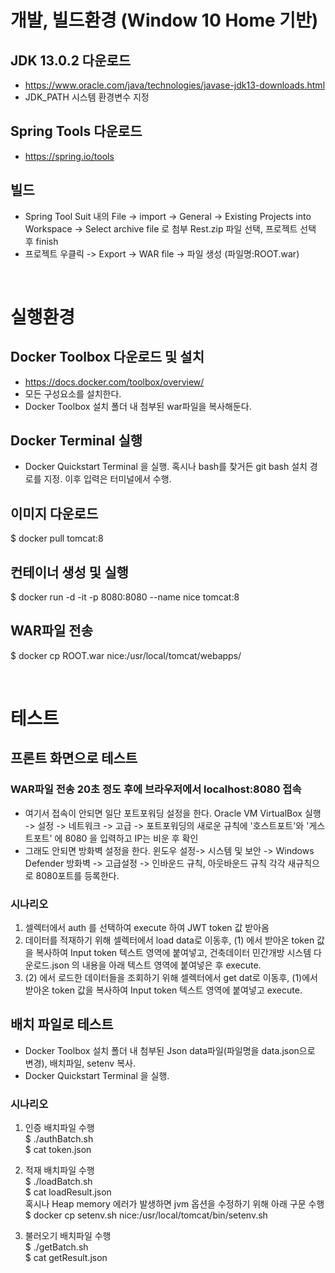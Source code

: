 # 개발, 빌드환경 (Window 10 Home 기반)

## JDK 13.0.2 다운로드
- https://www.oracle.com/java/technologies/javase-jdk13-downloads.html
- JDK_PATH 시스템 환경변수 지정

## Spring Tools 다운로드
- https://spring.io/tools

## 빌드
- Spring Tool Suit 내의 File -> import -> General -> Existing Projects into Workspace -> Select archive file 로 첨부 Rest.zip 파일 선택, 프로젝트 선택 후 finish
- 프로젝트 우클릭 -> Export  -> WAR file -> 파일 생성 (파일명:ROOT.war)

</br>

# 실행환경

## Docker Toolbox 다운로드 및 설치 
- https://docs.docker.com/toolbox/overview/
- 모든 구성요소를 설치한다.
- Docker Toolbox 설치 폴더 내 첨부된 war파일을 복사해둔다.

## Docker Terminal 실행
- Docker Quickstart Terminal 을 실행. 혹시나 bash를 찾거든 git bash 설치 경로를 지정.
이후 입력은 터미널에서 수행.

## 이미지 다운로드
$ docker pull tomcat:8

## 컨테이너 생성 및 실행 
$ docker run -d -it -p 8080:8080 --name nice tomcat:8

## WAR파일 전송
$ docker cp ROOT.war nice:/usr/local/tomcat/webapps/

</br>

# 테스트

## 프론트 화면으로 테스트

### WAR파일 전송 20초 정도 후에 브라우저에서 localhost:8080 접속
- 여기서 접속이 안되면 일단 포트포워딩 설정을 한다. 
Oracle VM VirtualBox 실행 -> 설정 -> 네트워크 -> 고급 -> 포트포워딩의 새로운 규칙에 '호스트포트'와 '게스트포트' 에 8080 을 입력하고 IP는 비운 후 확인
- 그래도 안되면 방화벽 설정을 한다.
윈도우 설정-> 시스템 및 보안 -> Windows Defender 방화벽 -> 고급설정 -> 인바운드 규칙, 아웃바운드 규칙 각각 새규칙으로 8080포트를 등록한다.

### 시나리오
1. 셀렉터에서 auth 를 선택하여 execute 하여 JWT token 값 받아옴
2. 데이터를 적재하기 위해 셀렉터에서 load data로 이동후, (1) 에서 받아온 token 값을 복사하여 Input token 텍스트 영역에 붙여넣고, 건축데이터 민간개방 시스템 다운로드.json 의 내용을 아래 텍스트 영역에 붙여넣은 후 execute.
3. (2) 에서 로드한 데이터들을 조회하기 위해 셀렉터에서 get dat로 이동후, (1)에서 받아온 token 값을 복사하여 Input token 텍스트 영역에 붙여넣고 execute.


## 배치 파일로 테스트
- Docker Toolbox 설치 폴더 내 첨부된 Json data파일(파일명을 data.json으로 변경), 배치파일, setenv 복사.
- Docker Quickstart Terminal 을 실행.

### 시나리오
1. 인증 배치파일 수행 </br>
$ ./authBatch.sh </br>
$ cat token.json

2. 적재 배치파일 수행 </br>
$ ./loadBatch.sh </br>
$ cat loadResult.json </br>
  혹시나 Heap memory 에러가 발생하면 jvm 옵션을 수정하기 위해 아래 구문 수행</br>
$ docker cp setenv.sh nice:/usr/local/tomcat/bin/setenv.sh

3. 불러오기 배치파일 수행 </br>
$ ./getBatch.sh </br>
$ cat getResult.json
